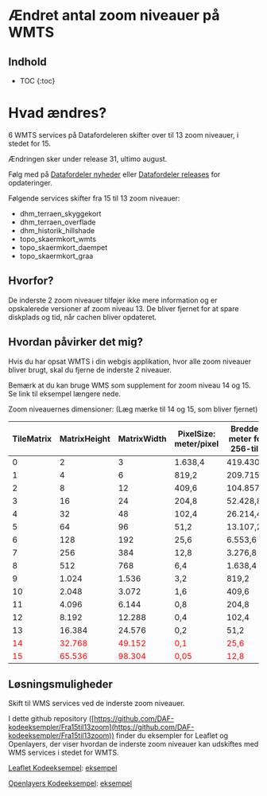 # Ændret antal zoom niveauer på WMTS
## Indhold
* TOC
{:toc}

# Hvad ændres?
6 WMTS services på Datafordeleren skifter over til 13 zoom niveauer, i stedet for 15.

Ændringen sker under release 31, ultimo august.

Følg med på [Datafordeler nyheder](https://datafordeler.dk/artikler/nyheder/) eller [Datafordeler releases](https://datafordeler.dk/drift/releases) for opdateringer.

Følgende services skifter fra 15 til 13 zoom niveauer:

* dhm_terraen_skyggekort
* dhm_terraen_overflade
* dhm_historik_hillshade
* topo_skaermkort_wmts
* topo_skaermkort_daempet
* topo_skaermkort_graa

## Hvorfor?

De inderste 2 zoom niveauer tilføjer ikke mere information og er opskalerede versioner af zoom niveau 13. De bliver fjernet for at spare diskplads og tid, når cachen bliver opdateret.

## Hvordan påvirker det mig?
Hvis du har opsat WMTS i din webgis applikation, hvor alle zoom niveauer bliver brugt, skal du fjerne de inderste 2 niveauer.

Bemærk at du kan bruge WMS som supplement for zoom niveau 14 og 15. Se link til eksempel længere nede.

Zoom niveauernes dimensioner: (Læg mærke til 14 og 15, som bliver fjernet)

| TileMatrix | MatrixHeight | MatrixWidth | PixelSize: meter/pixel | Bredde i meter for 256-tile |
| --- | --- | --- | --- | --- |
| 0 | 2 | 3 | 1.638,4 | 419.430,4 |
| 1 | 4 | 6 | 819,2 | 209.715,2 |
| 2 | 8 | 12 | 409,6 | 104.857,6 |
| 3 | 16 | 24 | 204,8 | 52.428,8 |
| 4 | 32 | 48 | 102,4 | 26.214,4 |
| 5 | 64 | 96 | 51,2 | 13.107,2 |
| 6 | 128 | 192 | 25,6 | 6.553,6 |
| 7 | 256 | 384 | 12,8 | 3.276,8 |
| 8 | 512 | 768 | 6,4 | 1.638,4 |
| 9 | 1.024 | 1.536 | 3,2 | 819,2 |
| 10 | 2.048 | 3.072 | 1,6 | 409,6 |
| 11 | 4.096 | 6.144 | 0,8 | 204,8 |
| 12 | 8.192 | 12.288 | 0,4 | 102,4 |
| 13 | 16.384 | 24.576 | 0,2 | 51,2 |
| <span style="color:red">14</span> | <span style="color:red">32.768</span> | <span style="color:red">49.152</span> | <span style="color:red">0,1</span> | <span style="color:red">25,6</span> |
| <span style="color:red">15</span> | <span style="color:red">65.536</span> | <span style="color:red">98.304</span> | <span style="color:red">0,05</span> | <span style="color:red">12,8</span> |

## Løsningsmuligheder
Skift til WMS services ved de inderste zoom niveauer.

I dette github repository ([https://github.com/DAF-kodeeksempler/Fra15til13zoom](https://github.com/DAF-kodeeksempler/Fra15til13zoom))
finder du eksempler for Leaflet og Openlayers, der viser hvordan de inderste zoom niveauer kan udskiftes med WMS services i stedet for WMTS.

<span style="text-decoration: underline">Leaflet Kodeeksempel</span>: [eksempel](/examples/leaflet/example_wms_zoom.html)

<span style="text-decoration: underline">Openlayers Kodeeksempel</span>: [eksempel](/examples/openlayers/example_wms_zoom.html)

